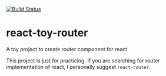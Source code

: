 [![Build Status](https://travis-ci.org/Ronmi/react-toy-router.svg?branch=master)](https://travis-ci.org/Ronmi/react-toy-router)

# react-toy-router
A toy project to create router component for react

This project is just for practicing. If you are searching for router implementation of react, I personally suggest `react-router`.